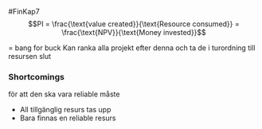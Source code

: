 #FinKap7
$$PI = \frac{\text{value created}}{\text{Resource consumed}} = \frac{\text{NPV}}{\text{Money invested}}$$

= bang for buck
Kan ranka alla projekt efter denna och ta de i turordning till resursen slut

### Shortcomings
för att den ska vara reliable måste
- All tillgänglig resurs tas upp
- Bara finnas en reliable resurs